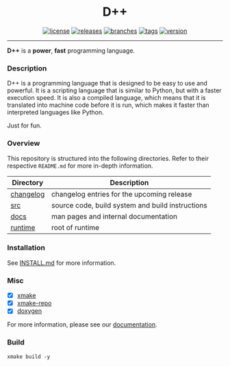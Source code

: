 <div align="center">

# D++
[![license](https://badgen.net/github/license/ACoderOrHacker/DPP)](https://github.com/ACoderOrHacker/DPP/blob/master/LICENSE)
[![releases](https://badgen.net/github/releases/ACoderOrHacker/DPP)](https://github.com/ACoderOrHacker/DPP/releases/)
[![branches](https://badgen.net/github/branches/ACoderOrHacker/DPP)]()
[![tags](https://badgen.net/github/tags/ACoderOrHacker/DPP)](https://github.com/ACoderOrHacker/DPP/tags)
[![version](https://badgen.net/github/release/ACoderOrHacker/DPP)]()

</div>

---
**D++** is a **power**, **fast** programming language.

### Description
D++ is a programming language that is designed to be easy to use and powerful. It is a scripting language that is similar to Python, but with a faster execution speed. It is also a compiled language, which means that it is translated into machine code before it is run, which makes it faster than interpreted languages like Python.

Just for fun.

### Overview

This repository is structured into the following directories.
Refer to their respective `README.md` for more in-depth information.

| Directory               | Description                                      |
| ----------------------- | ------------------------------------------------ |
| [changelog](CHANGELOG)  | changelog entries for the upcoming release       |
| [src](src/)             | source code, build system and build instructions |
| [docs]()                | man pages and internal documentation             |
| [runtime](src/runtime/) | root of runtime                                  |

### Installation
See [INSTALL.md](INSTALL.md) for more information.

### Misc
- [x] [xmake](https://github.com/xmake-io/xmake)
- [x] [xmake-repo](https://github.com/xmake-io/xmake-repo)
- [x] [doxygen](https://github.com/doxygen/doxygen)

For more information, please see our [documentation](https://ACoderOrHacker.github.io/DPP/).

### Build
```
xmake build -y
```